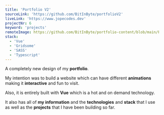```yaml
---
title: 'Portfolio V2'
sourceLink: 'https://github.com/BitInByte/portfolioV2'
liveLink: 'https://www.jopecodes.dev'
projectNr: 6
keyword: 'projects'
remoteImage: https://github.com/BitInByte/portfolio-content/blob/main/Projects/project6.png?raw=true
stack:
  - 'Vue'
  - 'Gridsome'
  - 'SASS'
  - 'Typescript'
---
```


A completely new design of my **portfolio**.

My intention was to build a website which can have different **animations** making it **interactive** and fun to visit.

Also, it is entirely built with **Vue** which is a hot and on demand technology.

It also has all of **my information** and the **technologies** and **stack** that I use as well as the **projects** that I have been building so far.
